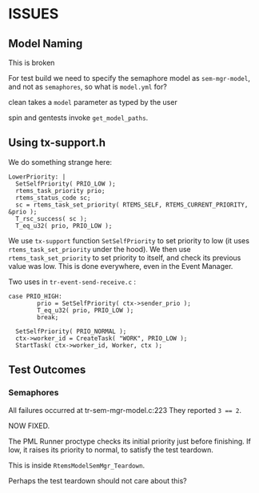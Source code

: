 # ISSUES

## Model Naming

This is broken

For test build we need to specify the semaphore model as `sem-mgr-model`,
and not as `semaphores`, so what is `model.yml` for?

clean takes a `model` parameter as typed by the user

spin and gentests invoke `get_model_paths`.

## Using tx-support.h

We do something strange here:
```
LowerPriority: |
  SetSelfPriority( PRIO_LOW );
  rtems_task_priority prio;
  rtems_status_code sc;
  sc = rtems_task_set_priority( RTEMS_SELF, RTEMS_CURRENT_PRIORITY, &prio );
  T_rsc_success( sc );
  T_eq_u32( prio, PRIO_LOW );
```

We use `tx-support` function `SetSelfPriority` to set priority to low
(it uses `rtems_task_set_priority` under the hood).
We then use `rtems_task_set_priority` to set priority to itself,
and check its previous value was low.
This is done everywhere, even in the Event Manager.

Two uses in `tr-event-send-receive.c` :
```
case PRIO_HIGH:
        prio = SetSelfPriority( ctx->sender_prio );
        T_eq_u32( prio, PRIO_LOW );
        break;

  SetSelfPriority( PRIO_NORMAL );
  ctx->worker_id = CreateTask( "WORK", PRIO_LOW );
  StartTask( ctx->worker_id, Worker, ctx );        
```



## Test Outcomes

### Semaphores

All failures occurred at tr-sem-mgr-model.c:223 
They reported `3 == 2`.

NOW FIXED.

The PML Runner proctype checks its initial priority just before finishing.
If low, it raises its priority to normal, to satisfy the test teardown.

This is inside `RtemsModelSemMgr_Teardown`.

Perhaps the test teardown should not care about this?

